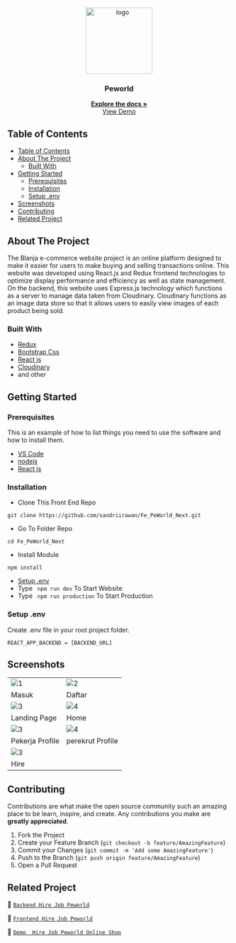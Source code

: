<br />
<p align="center">
<div align="center">
  <img height="150" <img src="https://github.com/sandriirawan/Fe_PeWorld_Next/assets/80002249/ba9b545d-5143-4d03-8546-dad6b7c00cda" alt="logo" border="0"/>
</div>
  <h3 align="center">Peworld</h3>
  <p align="center">
    <a href="https://peworld-six.vercel.app/"><strong>Explore the docs »</strong></a>
    <br />
    <a href="https://peworld-six.vercel.app/">View Demo</a>
  </p>
</p>



<!-- TABLE OF CONTENTS -->

## Table of Contents

- [Table of Contents](#table-of-contents)
- [About The Project](#about-the-project)
  - [Built With](#built-with)
- [Getting Started](#getting-started)
  - [Prerequisites](#prerequisites)
  - [Installation](#installation)
  - [Setup .env](#setup-env)
- [Screenshots](#screenshots)
- [Contributing](#contributing)
- [Related Project](#related-project)

<!-- ABOUT THE PROJECT -->

## About The Project

The Blanja e-commerce website project is an online platform designed to make it easier for users to make buying and selling transactions online. This website was developed using React.js and Redux frontend technologies to optimize display performance and efficiency as well as state management. On the backend, this website uses Express.js technology which functions as a server to manage data taken from Cloudinary. Cloudinary functions as an image data store so that it allows users to easily view images of each product being sold.

### Built With

- [Redux](https://redux.js.org/)
- [Bootstrap Css](https://getbootstrap.com/)
- [React js](https://reactjs.org/)
- [Cloudinary](https://cloudinary.com/)
- and other

<!-- GETTING STARTED -->

## Getting Started

### Prerequisites

This is an example of how to list things you need to use the software and how to install them.
- [VS Code](https://code.visualstudio.com/)
- [nodejs](https://nodejs.org/en/download/)
- [React js](https://reactjs.org/)


### Installation

- Clone This Front End Repo

```
git clone https://github.com/sandriirawan/Fe_PeWorld_Next.git
```

- Go To Folder Repo

```
cd Fe_PeWorld_Next
```

- Install Module

```
npm install
```

- <a href="#setup-env">Setup .env</a>
- Type ` npm run dev` To Start Website
- Type ` npm run production` To Start Production

### Setup .env

Create .env file in your root project folder.

```
REACT_APP_BACKEND = [BACKEND_URL]
```

<!-- ROADMAP -->



## Screenshots

<table>
 <tr>
    <td><img style="height: auto; max-width: 350px;" src="https://github.com/sandriirawan/Fe_PeWorld_Next/assets/80002249/68492fca-98b9-483c-a1c5-382df687e2fa" border="0" alt="1" /></td>
    <td> <img style="height: auto; max-width: 350px;" src="https://github.com/sandriirawan/Fe_PeWorld_Next/assets/80002249/393e3d7b-bae6-437f-a028-1c0223dcdd39"  border="0"  alt="2" /></td>
  </tr>
   <tr>
    <td>Masuk</td>
    <td>Daftar</td>
  </tr>

  <tr>
    <td><img style="height: auto; max-width: 350px;"  src="https://github.com/sandriirawan/Fe_PeWorld_Next/assets/80002249/7ed5a44f-9dc2-42d1-9f23-178f7829c8bd" border="0" alt="3" /> </td>
     <td><img style="height: auto; max-width: 350px;"  src="https://github.com/sandriirawan/Fe_PeWorld_Next/assets/80002249/5f316532-2968-42b4-afd2-47d1c3ac7647"  border="0" alt="4" /></td>
  </tr>
   <tr>
     <td>Landing Page</td>
    <td>Home</td>
  </tr>
  <tr>
    <td><img style="height: auto; max-width: 350px;"  src="https://github.com/sandriirawan/Fe_PeWorld_Next/assets/80002249/4f7b5187-46c2-442c-9501-1a8089b51bcc" border="0" alt="3" /> </td>
     <td><img style="height: auto; max-width: 350px;"  src="https://github.com/sandriirawan/Fe_PeWorld_Next/assets/80002249/eb59c3f3-cdbe-45c2-a2fe-232ed03211e0"  border="0" alt="4" /></td>
  </tr>
   <tr>
    <td>Pekerja Profile</td>
     <td>perekrut Profile</td>
  </tr>
  <tr>
    <td><img style="height: auto; max-width: 350px;"  src="https://github.com/sandriirawan/Fe_PeWorld_Next/assets/80002249/a546fe9b-dae5-4157-add8-6fef08fd6698" border="0" alt="3" /> </td>
  </tr>
   <tr>
    <td>Hire</td>
  </tr>
</table>

<!-- CONTRIBUTING -->

## Contributing



Contributions are what make the open source community such an amazing place to be learn, inspire, and create. Any contributions you make are **greatly appreciated**.

1. Fork the Project
2. Create your Feature Branch (`git checkout -b feature/AmazingFeature`)
3. Commit your Changes (`git commit -m 'Add some AmazingFeature'`)
4. Push to the Branch (`git push origin feature/AmazingFeature`)
5. Open a Pull Request

## Related Project

:rocket: [`Backend Hire Job Peworld`](https://github.com/sandriirawan/Be_PeWorld)

:rocket: [`Frontend Hire Job Peworld`](https://github.com/sandriirawan/Fe_PeWorld_Next)

:rocket: [`Demo  Hire Job Peworld Online Shop`](https://peworld-six.vercel.app/)
